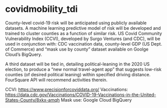 # covidmobility_tdi

County-level covid-19 risk will be anticipated using publicly available datasets. A machine learning predictive model of risk will be developed and trained to cluster counties as a function of similar risk. US Covid Community Vulnerability Index (CCVI), developed by Surgo Ventures (and CDC), will be used in conjunction with: CDC vaccination data, county-level GDP (US Dept. of Commerce) and “mask use by county” dataset available on Goolge Cloud’s BigQuery.

A third dataset will be tied in, detailing political-leaning in the 2020 US election, to produce a “new normal travel-agent app” that suggests low-risk counties (of desired political leaning) within specified driving distance. FourSquare API will recommend activities therein.


CCVI: https://www.precisionforcoviddata.org/
Vaccinations: https://data.cdc.gov/Vaccinations/COVID-19-Vaccinations-in-the-United-States-County/8xkx-amqh
Mask use: Google Cloud BigQuery

